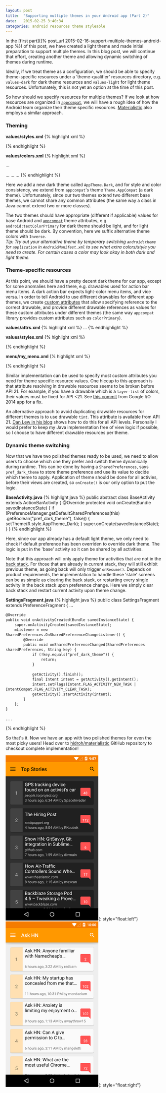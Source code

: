 ```yaml
---
layout: post
title:  "Supporting multiple themes in your Android app (Part 2)"
date:   2015-02-25 3:40:34
categories: android resources theme styleable
---
```


In the [first part]({% post_url 2015-02-16-support-multiple-themes-android-app %}) of this post, we have created a light theme and made initial preparation to support multiple themes. In this blog post, we will continue that effort, creating another theme and allowing dynamic switching of themes during runtime.

Ideally, if we treat theme as a configuration, we should be able to specify theme-specific resources under a 'theme-qualifier' resources directory, e.g. `values-dark` for dark theme resources and `values-light` for light theme resources. Unfortunately, this is not yet an option at the time of this post.

So how should we specify resources for multiple themes? If we look at how resources are organized in [`appcompat`](https://github.com/android/platform_frameworks_support/blob/master/v7/appcompat/res/values/styles.xml), we will have a rough idea of how the Android team organize their theme specific resources. [Materialistic](https://play.google.com/store/apps/details?id=io.github.hidroh.materialistic) also employs a similar approach.

### Theming

**values/styles.xml**
{% highlight xml %}
<style name="AppTheme" parent="Theme.AppCompat.Light">
    <!-- original theme attributes -->
    ...
</style>

<style name="AppTheme.Dark" parent="Theme.AppCompat">
    <item name="colorPrimary">@color/colorPrimaryInverse</item>
    <item name="colorPrimaryDark">@color/colorPrimaryDarkInverse</item>
    <item name="colorAccent">@color/colorAccentInverse</item>
    <item name="android:textColorPrimary">@color/textColorPrimaryInverse</item>
    <item name="android:textColorSecondary">@color/textColorSecondaryInverse</item>
    <item name="android:textColorPrimaryInverse">@color/textColorPrimary</item>
    <item name="android:textColorSecondaryInverse">@color/textColorSecondary</item>
    ...
</style>
{% endhighlight %}

**values/colors.xml**
{% highlight xml %}
<!-- original color palette -->
...
<!-- alternative color palette -->
<color name="colorPrimaryInverse">...</color>
<color name="colorPrimaryDarkInverse">...</color>
<color name="colorAccentInverse">...</color>
{% endhighlight %}

Here we add a new dark theme called `AppTheme.Dark`, and for style and color consistency, we extend from `appcompat`'s theme `Theme.AppCompat` (a dark theme). Unfortunately, since our two themes extend two different base themes, we cannot share any common attributes (the same way a class in Java cannot extend two or more classes).

The two themes should have appropriate (different if applicable) values for base Android and [`appcompat`](https://github.com/android/platform_frameworks_support/blob/master/v7/appcompat/res/values/attrs.xml) theme attributes, e.g. `android:textColorPrimary` for dark theme should be light, and for light theme should be dark. By convention, here we suffix alternative theme colors with `Inverse`.  
*Tip: Try out your alternative theme by temporary switching `android:theme` for `application` in `AndroidManifest.xml` to see what extra colors/style you need to create. For certain cases a color may look okay in both dark and light theme.*

### Theme-specific resources

At this point, we should have a pretty decent dark theme for our app, except for some anomalies here and there, e.g. drawables used for action bar menu items. A dark action bar expects light-color menu items, and vice versa. In order to tell Android to use different drawables for different app themes, we create [custom attributes](http://developer.android.com/training/custom-views/create-view.html#customattr) that allow specifying reference to the correct drawable, and provide different drawable references as values for these custom attributes under different themes (the same way `appcompat` library provides custom attributes such as `colorPrimary`).

**values/attrs.xml**
{% highlight xml %}
<attr name="themedMenuStoryDrawable" format="reference" />
<attr name="themedMenuCommentDrawable" format="reference" />
...
{% endhighlight %}

**values/styles.xml**
{% highlight xml %}
<style name="AppTheme" parent="Theme.AppCompat.Light">
    <!-- original theme attributes -->
    ...
    <item name="themedMenuStoryDrawable">@drawable/ic_subject_white_24dp</item>
    <item name="themedMenuCommentDrawable">@drawable/ic_mode_comment_white_24dp</item>
</style>

<style name="AppTheme.Dark" parent="Theme.AppCompat">
    <!-- alternative theme attributes -->
    ...
    <item name="themedMenuStoryDrawable">@drawable/ic_subject_black_24dp</item>
    <item name="themedMenuCommentDrawable">@drawable/ic_mode_comment_black_24dp</item>
</style>
{% endhighlight %}

**menu/my_menu.xml**
{% highlight xml %}
<menu xmlns:android="http://schemas.android.com/apk/res/android">
    <item android:id="@id/menu_comment"
        android:icon="?attr/themedMenuCommentDrawable" />
    <item android:id="@id/menu_story"
        android:icon="?attr/themedMenuStoryDrawable" />
    <item android:id="@id/menu_share"
        app:actionProviderClass="android.support.v7.widget.ShareActionProvider" />
</menu>
{% endhighlight %}

Similar implementation can be used to specify most custom attributes you need for theme specific resource values. One hiccup to this approach is that attribute resolving in drawable resources seems to be broken before API 21. For example, if you have a drawable which is a `layer-list` of colors, their values must be fixed for API <21. See [this commit](https://github.com/google/iosched/commit/dd7ed72a7eb2d223203db079bd99d31c6ef3061e) from Google I/O 2014 app for a fix.

An alternative approach to avoid duplicating drawable resources for different themes is to use drawable `tint`. This attribute is available from API 21. [Dan Lew in his blog](http://blog.danlew.net/2014/08/18/fast-android-asset-theming-with-colorfilter/) shows how to do this for all API levels. Personally I would prefer to keep my Java implementation free of view logic if possible, so I choose to have different drawable resources per theme.

### Dynamic theme switching

Now that we have two polished themes ready to be used, we need to allow users to choose which one they prefer and switch theme dynamically during runtime. This can be done by having a `SharedPreferences`, says `pref_dark_theme` to store theme preference and use its value to decide which theme to apply. Application of theme should be done for all activies, before their views are created, so `onCreate()` is our only option to put the logic.

**BaseActivity.java**
{% highlight java %}
public abstract class BaseActivity extends ActionBarActivity {
    @Override
    protected void onCreate(Bundle savedInstanceState) {
        if (PreferenceManager.getDefaultSharedPreferences(this)
                .getBoolean("pref_dark_theme"), false)) {
            setTheme(R.style.AppTheme_Dark);
        }
        super.onCreate(savedInstanceState);
    }
}
{% endhighlight %}

Here, since our app already has a default light theme, we only need to check if default preference has been overriden to override dark theme. The logic is put in the 'base' activity so it can be shared by all activities.

Note that this approach will only apply theme for activities that are not in the [back stack](http://developer.android.com/guide/components/tasks-and-back-stack.html). For those that are already in current stack, they will still exhibit previous theme, as going back will only trigger `onResume()`. Depends on product requirements, the implementation to handle these 'stale' screens can be as simple as clearing the back stack, or restarting every single activity in the back stack upon preference change. Here we simply clear back stack and restart current activity upon theme change.

**SettingsFragment.java**
{% highlight java %}
public class SettingsFragment extends PreferenceFragment {
    ...

    @Override
    public void onActivityCreated(Bundle savedInstanceState) {
        super.onActivityCreated(savedInstanceState);
        mListener = new SharedPreferences.OnSharedPreferenceChangeListener() {
            @Override
            public void onSharedPreferenceChanged(SharedPreferences sharedPreferences, String key) {
                if (!key.equals("pref_dark_theme")) {
                    return;
                }

                getActivity().finish();
                final Intent intent = getActivity().getIntent();
                intent.setFlags(Intent.FLAG_ACTIVITY_NEW_TASK | IntentCompat.FLAG_ACTIVITY_CLEAR_TASK);
                getActivity().startActivity(intent);
            }
        };
    }

    ...
{% endhighlight %}

So that's it. Now we have an app with two polished themes for even the most picky users! Head over to [hidroh/materialistic](https://github.com/hidroh/materialistic) GitHub repository to checkout complete implementation!

<img src="/assets/img/multiple-theme-dark.png" width="300px" />{: style="float:left"}
<img src="/assets/img/multiple-theme-light.png" width="300px" />{: style="float:right"}
